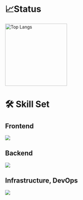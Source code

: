 <!--
**ajipon-44/ajipon-44** is a ✨ _special_ ✨ repository because its `README.md` (this file) appears on your GitHub profile.

Here are some ideas to get you started:

- 🔭 I’m currently working on ...
- 🌱 I’m currently learning ...
- 👯 I’m looking to collaborate on ...
- 🤔 I’m looking for help with ...
- 💬 Ask me about ...
- 📫 How to reach me: ...
- 😄 Pronouns: ...
- ⚡ Fun fact: ...
-->

# 📈Status

<p>
  <img alt="Top Langs" height="200px" src="https://github-profile-summary-cards.vercel.app/api/cards/profile-details?username=ajipon-44&theme=dracula" />
</p>

# 🛠️ Skill Set

## Frontend

<img src="https://skillicons.dev/icons?i=html,css,tailwind,js,ts,react,next">

## Backend

<img src="https://skillicons.dev/icons?i=ruby,rails,java,spring,solidity">

## Infrastructure, DevOps

<img src="https://skillicons.dev/icons?i=aws,docker,k8s">
